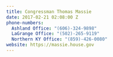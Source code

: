 ```yaml
---
title: Congressman Thomas Massie
date: 2017-02-21 02:08:00 Z
phone-numbers:
  Ashland Office: "(606)-324-9898"
  LaGrange Office: "(502)-265-9119"
  Northern KY Office: "(859)-426-0080"
website: https://massie.house.gov
---
```


